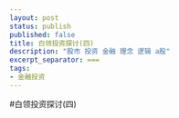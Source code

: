 ```yaml
---
layout: post
status: publish
published: false
title: 白领投资探讨(四)
description: "股市 投资 金融 理念 逻辑 a股"
excerpt_separator: ===
tags:
- 金融投资
---
```


#白领投资探讨(四)



